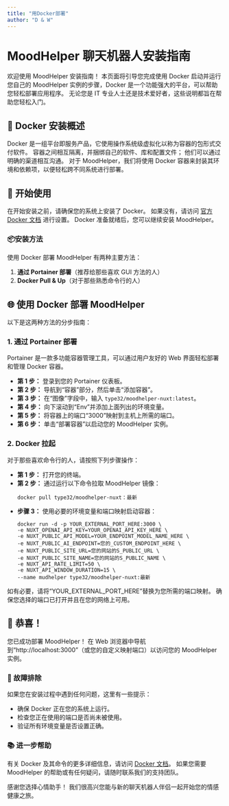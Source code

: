 ```yaml
---
title: "用Docker部署"
author: "D & W"
---
```


# MoodHelper 聊天机器人安装指南

欢迎使用 MoodHelper 安装指南！ 本页面将引导您完成使用 Docker 启动并运行您自己的 MoodHelper 实例的步骤，Docker 是一个功能强大的平台，可以帮助您轻松部署应用程序。 无论您是 IT 专业人士还是技术爱好者，这些说明都旨在帮助您轻松入门。

## 🐳 Docker 安装概述

Docker 是一组平台即服务产品，它使用操作系统级虚拟化以称为容器的包形式交付软件。 容器之间相互隔离，并捆绑自己的软件、库和配置文件； 他们可以通过明确的渠道相互沟通。 对于 MoodHelper，我们将使用 Docker 容器来封装其环境和依赖项，以便轻松跨不同系统进行部署。

## 🚀 开始使用

在开始安装之前，请确保您的系统上安装了 Docker。 如果没有，请访问 [官方 Docker 文档](https://docs.docker.com/get-docker/) 进行设置。 Docker 准备就绪后，您可以继续安装 MoodHelper。

### 📦安装方法

使用 Docker 部署 MoodHelper 有两种主要方法：

1. **通过 Portainer 部署**（推荐给那些喜欢 GUI 方法的人）
2. **Docker Pull & Up**（对于那些熟悉命令行的人）

## 🌐 使用 Docker 部署 MoodHelper

以下是这两种方法的分步指南：

### 1. 通过 Portainer 部署

Portainer 是一款多功能容器管理工具，可以通过用户友好的 Web 界面轻松部署和管理 Docker 容器。

- **第 1 步：** 登录到您的 Portainer 仪表板。
- **第 2 步：** 导航到“容器”部分，然后单击“添加容器”。
- **第 3 步：** 在“图像”字段中，输入 `type32/moodhelper-nuxt:latest`。
- **第 4 步：** 向下滚动到“Env”并添加上面列出的环境变量。
- **第 5 步：** 将容器上的端口“3000”映射到主机上所需的端口。
- **第 6 步：** 单击“部署容器”以启动您的 MoodHelper 实例。

### 2. Docker 拉起

对于那些喜欢命令行的人，请按照下列步骤操作：

- **第 1 步：** 打开您的终端。
- **第 2 步：** 通过运行以下命令拉取 MoodHelper 镜像：
  ```
  docker pull type32/moodhelper-nuxt：最新
  ```
- **步骤 3：** 使用必要的环境变量和端口映射启动容器：
  ```
  docker run -d -p YOUR_EXTERNAL_PORT_HERE:3000 \
  -e NUXT_OPENAI_API_KEY=YOUR_OPENAI_API_KEY_HERE \
  -e NUXT_PUBLIC_API_MODEL=YOUR_ENDPOINT_MODEL_NAME_HERE \
  -e NUXT_PUBLIC_AI_ENDPOINT=您的_CUSTOM_ENDPOINT_HERE \
  -e NUXT_PUBLIC_SITE_URL=您的网站的S_PUBLIC_URL \
  -e NUXT_PUBLIC_SITE_NAME=您的网站的S_PUBLIC_NAME \
  -e NUXT_API_RATE_LIMIT=50 \
  -e NUXT_API_WINDOW_DURATION=15 \
  --name mudhelper type32/moodhelper-nuxt:最新
  ```

如有必要，请将“YOUR_EXTERNAL_PORT_HERE”替换为您所需的端口映射。 确保您选择的端口已打开并且在您的网络上可用。

## 🎉 恭喜！

您已成功部署 MoodHelper！ 在 Web 浏览器中导航到“http://localhost:3000”（或您的自定义映射端口）以访问您的 MoodHelper 实例。

### 🔧 故障排除

如果您在安装过程中遇到任何问题，这里有一些提示：

- 确保 Docker 正在您的系统上运行。
- 检查您正在使用的端口是否尚未被使用。
- 验证所有环境变量是否设置正确。

### 📚 进一步帮助

有关 Docker 及其命令的更多详细信息，请访问 [Docker 文档](https://docs.docker.com/)。 如果您需要 MoodHelper 的帮助或有任何疑问，请随时联系我们的支持团队。

感谢您选择心情助手！ 我们很高兴您能与新的聊天机器人伴侣一起开始您的情感健康之旅。
